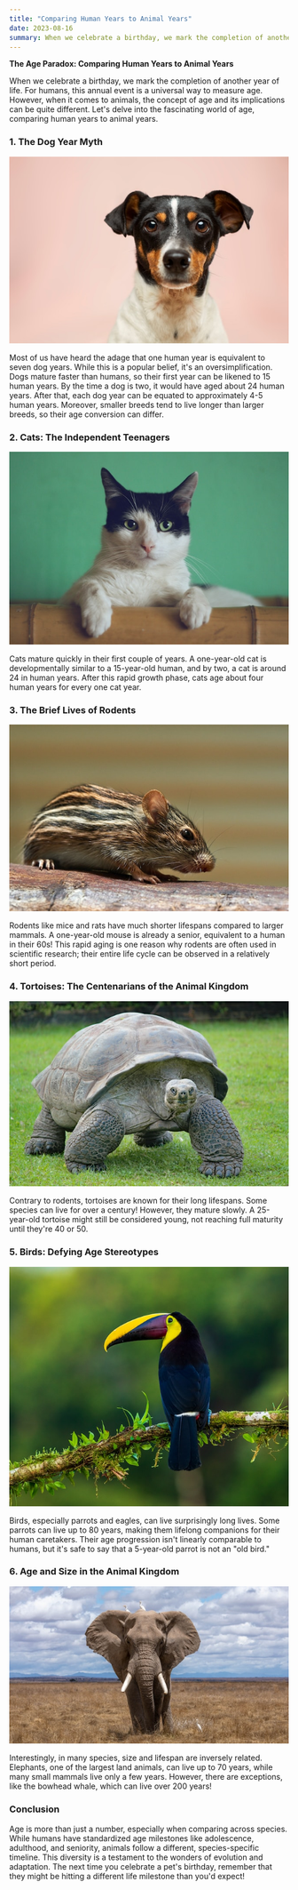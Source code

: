 ```yaml
---
title: "Comparing Human Years to Animal Years"
date: 2023-08-16
summary: When we celebrate a birthday, we mark the completion of another year of life. For humans, this annual event is a universal way to measure age. However, when it comes to animals, the concept of age and its implications can be quite different. Let's delve into the fascinating world of age, comparing human years to animal years.
---
```


**The Age Paradox: Comparing Human Years to Animal Years**

When we celebrate a birthday, we mark the completion of another year of life. For humans, this annual event is a universal way to measure age. However, when it comes to animals, the concept of age and its implications can be quite different. Let's delve into the fascinating world of age, comparing human years to animal years.

### 1. **The Dog Year Myth**

![Dog](dog.jpg)

Most of us have heard the adage that one human year is equivalent to seven dog years. While this is a popular belief, it's an oversimplification. Dogs mature faster than humans, so their first year can be likened to 15 human years. By the time a dog is two, it would have aged about 24 human years. After that, each dog year can be equated to approximately 4-5 human years. Moreover, smaller breeds tend to live longer than larger breeds, so their age conversion can differ.

### 2. **Cats: The Independent Teenagers**

![Cat](cat.jpg)

Cats mature quickly in their first couple of years. A one-year-old cat is developmentally similar to a 15-year-old human, and by two, a cat is around 24 in human years. After this rapid growth phase, cats age about four human years for every one cat year.

### 3. **The Brief Lives of Rodents**

![Mice](mice.jpg)

Rodents like mice and rats have much shorter lifespans compared to larger mammals. A one-year-old mouse is already a senior, equivalent to a human in their 60s! This rapid aging is one reason why rodents are often used in scientific research; their entire life cycle can be observed in a relatively short period.

### 4. **Tortoises: The Centenarians of the Animal Kingdom**

![Tortoise](tortoise.jpg)

Contrary to rodents, tortoises are known for their long lifespans. Some species can live for over a century! However, they mature slowly. A 25-year-old tortoise might still be considered young, not reaching full maturity until they're 40 or 50.

### 5. **Birds: Defying Age Stereotypes**

![Bird](bird.jpg)

Birds, especially parrots and eagles, can live surprisingly long lives. Some parrots can live up to 80 years, making them lifelong companions for their human caretakers. Their age progression isn't linearly comparable to humans, but it's safe to say that a 5-year-old parrot is not an "old bird."

### 6. **Age and Size in the Animal Kingdom**

![Elephant](elephant.jpg)

Interestingly, in many species, size and lifespan are inversely related. Elephants, one of the largest land animals, can live up to 70 years, while many small mammals live only a few years. However, there are exceptions, like the bowhead whale, which can live over 200 years!

### **Conclusion**

Age is more than just a number, especially when comparing across species. While humans have standardized age milestones like adolescence, adulthood, and seniority, animals follow a different, species-specific timeline. This diversity is a testament to the wonders of evolution and adaptation. The next time you celebrate a pet's birthday, remember that they might be hitting a different life milestone than you'd expect!
